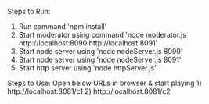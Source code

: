 Steps to Run:
1) Run command 'npm install'
2) Start moderator using command 'node moderator.js http://localhost:8090 http://localhost:8091'
3) Start node server using 'node nodeServer.js 8090'
4) Start node server using 'node nodeServer.js 8091'
5) Start http server using 'node httpServer.js'

Steps to Use:
Open below URLs in browser & start playing
    1) http://localhost:8081/c1
    2) http://localhost:8081/c2
